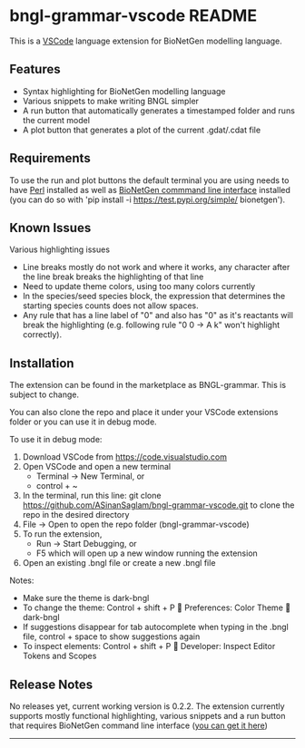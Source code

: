 # bngl-grammar-vscode README

This is a [VSCode](https://code.visualstudio.com/) language extension for BioNetGen modelling language. 

## Features

* Syntax highlighting for BioNetGen modelling language
* Various snippets to make writing BNGL simpler
* A run button that automatically generates a timestamped folder and runs the current model
* A plot button that generates a plot of the current .gdat/.cdat file

## Requirements

To use the run and plot buttons the default terminal you are using needs to have [Perl](https://www.perl.org/) installed as well as [BioNetGen commmand line interface](https://github.com/ASinanSaglam/BNG_cli) installed (you can do so with 'pip install -i https://test.pypi.org/simple/ bionetgen'). 

## Known Issues

Various highlighting issues
* Line breaks mostly do not work and where it works, any character after the line break breaks the highlighting of that line
* Need to update theme colors, using too many colors currently
* In the species/seed species block, the expression that determines the starting species counts does not allow spaces. 
* Any rule that has a line label of "0" and also has "0" as it's reactants will break the highlighting (e.g. following rule "0 0 -> A k" won't highlight correctly).

## Installation

The extension can be found in the marketplace as BNGL-grammar. This is subject to change. 

You can also clone the repo and place it under your VSCode extensions folder or you can use it in debug mode.

To use it in debug mode:

1.	Download VSCode from https://code.visualstudio.com 
2.	Open VSCode and open a new terminal
	* Terminal -> New Terminal, or
    * control + ~
3.	In the terminal, run this line:
git clone https://github.com/ASinanSaglam/bngl-grammar-vscode.git
	to clone the repo in the desired directory
4.	File -> Open to open the repo folder (bngl-grammar-vscode)
5.	To run the extension,
    * Run -> Start Debugging, or
    * F5
which will open up a new window running the extension
6.	Open an existing .bngl file or create a new .bngl file


Notes:
* Make sure the theme is dark-bngl
* To change the theme:
  Control + shift + P  Preferences: Color Theme  dark-bngl
* If suggestions disappear for tab autocomplete when typing in the .bngl file, control + space to show suggestions again
* To inspect elements: 
  Control + shift + P  Developer: Inspect Editor Tokens and Scopes


## Release Notes

No releases yet, current working version is 0.2.2. The extension currently supports mostly functional highlighting, various snippets and a run button that requires BioNetGen command line interface ([you can get it here](https://github.com/ASinanSaglam/BNG_cli))

-----------------------------------------------------------------------------------------------------------